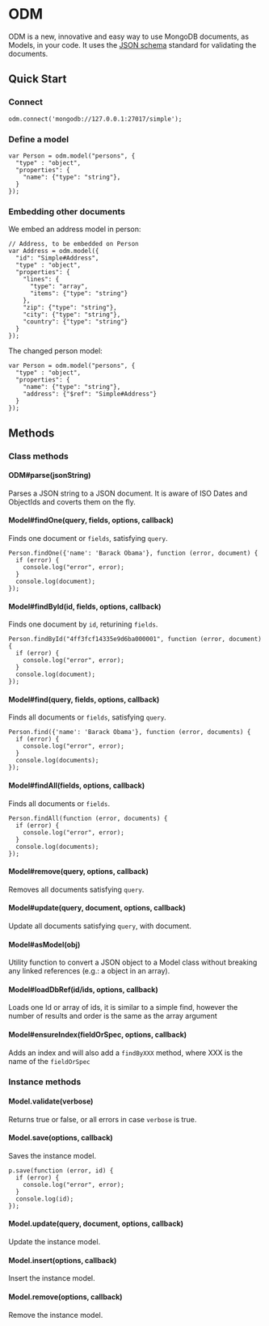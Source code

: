 # ODM

ODM is a new, innovative and easy way to use MongoDB documents, as Models, in your code.
It uses the [JSON schema](http://tools.ietf.org/html/draft-zyp-json-schema-03) standard for validating the documents.

## Quick Start

### Connect

	odm.connect('mongodb://127.0.0.1:27017/simple');

### Define a model

	var Person = odm.model("persons", {
	  "type" : "object",
	  "properties": {
	    "name": {"type": "string"},
	  }
	});

### Embedding other documents

We embed an address model in person:
	
	// Address, to be embedded on Person
	var Address = odm.model({
	  "id": "Simple#Address",
	  "type" : "object",
	  "properties": {
	    "lines": {
	      "type": "array",
	      "items": {"type": "string"}
	    },
	    "zip": {"type": "string"},
	    "city": {"type": "string"},
	    "country": {"type": "string"}
	  }
	});
	
The changed person model:
	
	var Person = odm.model("persons", {
	  "type" : "object",
	  "properties": {
	    "name": {"type": "string"},
	    "address": {"$ref": "Simple#Address"}
	  }
	});


## Methods

### Class methods

#### ODM#parse(jsonString)
Parses a JSON string to a JSON document. It is aware of ISO Dates and ObjectIds and coverts them on the fly.

#### Model#findOne(query, fields, options, callback)
Finds one document or `fields`, satisfying `query`.

	Person.findOne({'name': 'Barack Obama'}, function (error, document) {
	  if (error) {
	    console.log("error", error);
	  }
	  console.log(document);
	});
#### Model#findById(id, fields, options, callback)
Finds one document by `id`, returining `fields`.

	Person.findById("4ff3fcf14335e9d6ba000001", function (error, document) {
	  if (error) {
	    console.log("error", error);
	  }
	  console.log(document);
	});
#### Model#find(query, fields, options, callback)
Finds all documents or `fields`, satisfying `query`.

	Person.find({'name': 'Barack Obama'}, function (error, documents) {
	  if (error) {
	    console.log("error", error);
	  }
	  console.log(documents);
	});
	
#### Model#findAll(fields, options, callback)
Finds all documents or `fields`.

	Person.findAll(function (error, documents) {
	  if (error) {
	    console.log("error", error);
	  }
	  console.log(documents);
	});

#### Model#remove(query, options, callback)
Removes all documents satisfying `query`.

#### Model#update(query, document, options, callback)
Update all documents satisfying `query`, with document.

#### Model#asModel(obj)
Utility function to convert a JSON object to a Model class without breaking any linked references (e.g.: a object in an array).

#### Model#loadDbRef(id/ids, options, callback)
Loads one Id or array of ids, it is similar to a simple find, however the number of results and order is the same as the array argument

#### Model#ensureIndex(fieldOrSpec, options, callback)
Adds an index and will also add a `findByXXX` method, where XXX is the name of the `fieldOrSpec`

### Instance methods

#### Model.validate(verbose)
Returns true or false, or all errors in case `verbose` is true.

#### Model.save(options, callback)
Saves the instance model.

	p.save(function (error, id) {
	  if (error) {
	    console.log("error", error);
	  } 
	  console.log(id);
	});

#### Model.update(query, document, options, callback)
Update the instance model.

#### Model.insert(options, callback)
Insert the instance model.

#### Model.remove(options, callback)
Remove the instance model.